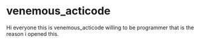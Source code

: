 # venemous_acticode
Hi everyone
this is venemous_acticode willing to be programmer
that is the reason i opened this.
